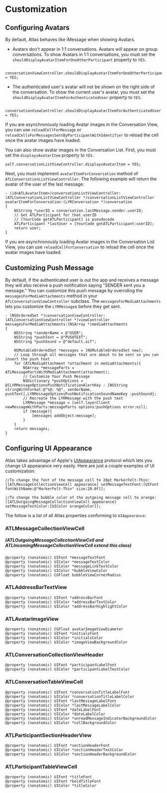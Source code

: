 # Customization

## Configuring Avatars

By default, Atlas behaves like iMessage when showing Avatars.
* Avatars don't appear in 1:1 conversations. Avatars will appear on group conversations. 
To show Avatars in 1:1 conversations, you must set the `shouldDisplayAvatarItemForOneOtherParticipant` property to `YES`. 
```objc
    conversationViewController.shouldDisplayAvatarItemForOneOtherParticipant = YES;
```    
* The authenticated user's avatar will not be shown on the right side of the conversation.
To show the current user's avatar, you must set the `shouldDisplayAvatarItemForAuthenticatedUser` property to `YES`. 
```objc
    conversationViewController.shouldDisplayAvatarItemForAuthenticatedUser = YES;
```    

If you are asynchronously loading Avatar images in the Conversation View, you can use `reloadCellForMessage` or `reloadCellsForMessagesSentByParticipantWithIdentifier` to reload the cell once the avatar images have loaded.

You can also show avatar images in the Conversation List. First, you must set the `displaysAvatarItem` property to `YES`.
```objc
self.conversationListViewController.displaysAvatarItem = YES;
```    
Next, you must implement `avatarItemForConversation` method of `ATLConversationListViewController`. The following example will return the avatar of the user of the last message:
```objc
- (id<ATLAvatarItem>)conversationListViewController:(ATLConversationListViewController *)conversationListViewController avatarItemForConversation:(LYRConversation *)conversation
{
    NSString *userID = conversation.lastMessage.sender.userID;
    // Get ATLParticipant for that userID 
    // [YourCode getATLParticipant] is pseudocode 
    ATLParticipant *lastUser = [YourCode getATLParticipant:userID];
    return user;
}
```

If you are asynchronously loading Avatar images  in the Conversation List View, you can use `reloadCellForConversation` to reload the cell once the avatar images have loaded.

## Customizing Push Message

By default, if the authenticated user is out the app and receives a message they will also receive a push notification saying "SENDER sent you a message." You can customize this push message by overriding the `messagesForMediaAttachments` method in your `ATLConversationViewController` subclass. The `messagesForMediaAttachments` lets you customize the `LYRMessage`s before they get sent.

```objc
- (NSOrderedSet *)conversationViewController:(ATLConversationViewController *)viewController messagesForMediaAttachments:(NSArray *)mediaAttachments
{
    NSString *senderName = @"USER";
    NSString *pushText = @"PUSHTEXT";
    NSString *pushSound = @"default.aif";
    
    NSMutableOrderedSet *messages = [NSMutableOrderedSet new];
    // Loop through all messages that are about to be sent so you can insert the push text
    for (ATLMediaAttachment *attachment in mediaAttachments){
        NSArray *messageParts = ATLMessagePartsWithMediaAttachment(attachment);
        // Customize Your Push Message
        NSDictionary *pushOptions = @{LYRMessageOptionsPushNotificationAlertKey : [NSString stringWithFormat:@"%@: %@", senderName, pushText],LYRMessageOptionsPushNotificationSoundNameKey :pushSound};
        // Recreate the LYRMessage with the push text
        LYRMessage *message = [self.layerClient newMessageWithParts:messageParts options:pushOptions error:nil];
        if (message){
            [messages addObject:message];
        }
    }
    return messages;
}
```

## Configuring UI Appearance

Atlas takes advantage of Apple's [UIAppearance](https://developer.apple.com/library/ios/documentation/UIKit/Reference/UIAppearance_Protocol/) protocol which lets you change UI appearance very easily. Here are just a couple examples of UI customization:

```objc
//To change the font of the message cell to 20pt MarkerFelt-Thin:
[[ATLMessageCollectionViewCell appearance] setMessageTextFont:[UIFont fontWithName:@"MarkerFelt-Thin" size:20.0f]];
```

```objc
//To change the bubble color of the outgoing message cell to orange:
[[ATLOutgoingMessageCollectionViewCell appearance] setMessageTextColor:[UIColor orangeColor]];
```

The follow is a list of all Atlas properties conforming to `UIAppearance`:

### ATLMessageCollectionViewCell
##### (ATLOutgoingMessageCollectionViewCell and ATLIncomingMessageCollectionViewCell extend this class)
```objc
@property (nonatomic) UIFont *messageTextFont
@property (nonatomic) UIColor *messageTextColor
@property (nonatomic) UIColor *messageLinkTextColor
@property (nonatomic) UIColor *bubbleViewColor
@property (nonatomic) CGFloat bubbleViewCornerRadius
```

### ATLAddressBarTextView
```objc
@property (nonatomic) UIFont *addressBarFont
@property (nonatomic) UIColor *addressBarTextColor
@property (nonatomic) UIColor *addressBarHighlightColor
```

### ATLAvatarImageView
```objc
@property (nonatomic) CGFloat avatarImageViewDiameter
@property (nonatomic) UIFont *initialsFont
@property (nonatomic) UIColor *initialsColor
@property (nonatomic) UIColor *imageViewBackgroundColor
```

### ATLConversationCollectionViewHeader
```objc
@property (nonatomic) UIFont *participantLabelFont
@property (nonatomic) UIColor *participantLabelTextColor
```

### ATLConversationTableViewCell
```objc
@property (nonatomic) UIFont *conversationTitleLabelFont
@property (nonatomic) UIColor *conversationTitleLabelColor
@property (nonatomic) UIFont *lastMessageLabelFont
@property (nonatomic) UIColor *lastMessageLabelColor
@property (nonatomic) UIFont *dateLabelFont
@property (nonatomic) UIColor *dateLabelColor
@property (nonatomic) UIColor *unreadMessageIndicatorBackgroundColor
@property (nonatomic) UIColor *cellBackgroundColor
```

### ATLParticipantSectionHeaderView
```objc
@property (nonatomic) UIFont *sectionHeaderFont
@property (nonatomic) UIColor *sectionHeaderTextColor
@property (nonatomic) UIColor *sectionHeaderBackgroundColor
```

### ATLParticipantTableViewCell
```objc
@property (nonatomic) UIFont *titleFont
@property (nonatomic) UIFont *boldTitleFont
@property (nonatomic) UIColor *titleColor
```

